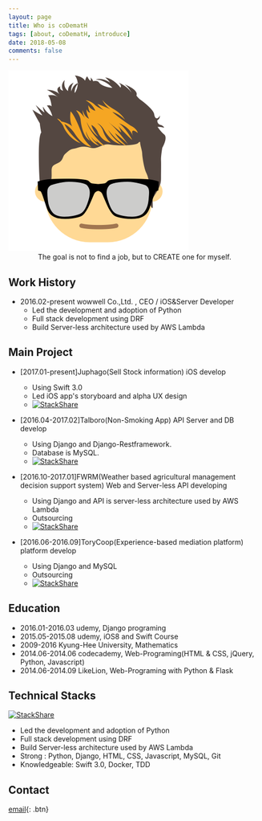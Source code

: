 ```yaml
---
layout: page
title: Who is coDematH
tags: [about, coDematH, introduce]
date: 2018-05-08
comments: false
---
```

<img src="/assets/img/logo.png">
<center>The goal is not to find a job, but to CREATE one for myself.</center>

## Work History
* 2016.02-present wowwell Co.,Ltd. , CEO / iOS&Server Developer
  - Led the development and adoption of Python
  - Full stack development using DRF
  - Build  Server-less architecture used by AWS Lambda


## Main Project
* [2017.01-present]Juphago(Sell Stock information) iOS develop
  - Using Swift 3.0
  - Led iOS app's storyboard and alpha UX design
  - [![StackShare](https://img.shields.io/badge/tech-stack-0690fa.svg?style=flat)](https://stackshare.io/juphago/juphago)

* [2016.04-2017.02]Talboro(Non-Smoking App) API Server and DB develop
  - Using Django and Django-Restframework.
  - Database is MySQL.
  - [![StackShare](https://img.shields.io/badge/tech-stack-0690fa.svg?style=flat)](https://stackshare.io/talboro/talboro)

* [2016.10-2017.01]FWRM(Weather based agricultural management decision support system) Web and Server-less API developing
  - Using Django and API is server-less architecture used by AWS Lambda
  - Outsourcing
  - [![StackShare](https://img.shields.io/badge/tech-stack-0690fa.svg?style=flat)](https://stackshare.io/fwrm/fwrm)

* [2016.06-2016.09]ToryCoop(Experience-based mediation platform) platform develop
  - Using Django and MySQL
  - Outsourcing
  - [![StackShare](https://img.shields.io/badge/tech-stack-0690fa.svg?style=flat)](https://stackshare.io/torycoop/torycoop)



## Education
* 2016.01-2016.03 udemy, Django programing
* 2015.05-2015.08 udemy, iOS8 and Swift Course
* 2009-2016 Kyung-Hee University, Mathematics
* 2014.06-2014.06 codecademy, Web-Programing(HTML & CSS, jQuery, Python, Javascript)
* 2014.06-2014.09 LikeLion, Web-Programing with Python & Flask


## Technical Stacks
[![StackShare](https://img.shields.io/badge/tech-stack-0690fa.svg?style=flat)](https://stackshare.io/CodeMath/codemath-stack)
* Led the development and adoption of Python
* Full stack development using DRF
* Build  Server-less architecture used by AWS Lambda
* Strong : Python, Django, HTML, CSS, Javascript, MySQL, Git
* Knowledgeable: Swift 3.0, Docker, TDD

## Contact
[email](mailto:xyrho123@wowwell.co.kr){: .btn}
